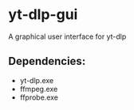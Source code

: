 # yt-dlp-gui
A graphical user interface for yt-dlp

## Dependencies:
- yt-dlp.exe
- ffmpeg.exe
- ffprobe.exe